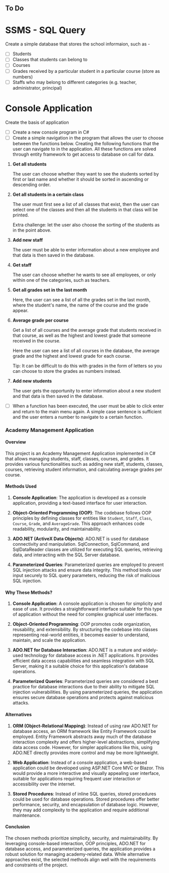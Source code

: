 ## To Do

# SSMS - SQL Query
Create a simple database that stores the school informaion, such as -

- [ ] Students
- [ ] Classes that students can belong to
- [ ] Courses
- [ ] Grades received by a particular student in a particular course (store as numbers)
- [ ] Staffs who may belong to different categories (e.g. teacher, administrator, principal)

# Console Application
Create the basis of application

- [ ] Create a new console program in C#
- [ ] Create a simple navigation in the program that allows the user to choose between the functions below. Creating the following functions that the user can navigate to in the application. All these functions are solved through entity framework to get access to database on call for data.

1. **Get all students**
    
     The user can choose whether they want to see the students sorted by first or last name and whether it should be sorted in ascending or descending order.
    
2. **Get all students in a certain class**
    
     The user must first see a list of all classes that exist, then the user can select one of the classes and then all the students in that class will be printed.
    
     Extra challenge: let the user also choose the sorting of the students as in the point above.
    
3. **Add new staff**
    
     The user must be able to enter information about a new employee and that data is then saved in the database.
    
4. **Get staff**
    
     The user can choose whether he wants to see all employees, or only within one of the categories, such as teachers.
    
5. **Get all grades set in the last month**
    
     Here, the user can see a list of all the grades set in the last month, where the student's name, the name of the course and the grade appear.
    
6. **Average grade per course**
    
     Get a list of all courses and the average grade that students received in that course, as well as the highest and lowest grade that someone received in the course.
    
     Here the user can see a list of all courses in the database, the average grade and the highest and lowest grade for each course.
    
     Tip: It can be difficult to do this with grades in the form of letters so you can choose to store the grades as numbers instead.
    
7. **Add new students**
    
     The user gets the opportunity to enter information about a new student and that data is then saved in the database.


- [ ] When a function has been executed, the user must be able to click enter and return to the main menu again. A simple case sentence is sufficient and the user enters a number to navigate to a certain function.



### Academy Management Application

#### Overview
This project is an Academy Management Application implemented in C# that allows managing students, staff, classes, courses, and grades. It provides various functionalities such as adding new staff, students, classes, courses, retrieving student information, and calculating average grades per course.

#### Methods Used
1. **Console Application**: The application is developed as a console application, providing a text-based interface for user interaction.
   
2. **Object-Oriented Programming (OOP)**: The codebase follows OOP principles by defining classes for entities like `Student`, `Staff`, `Class`, `Course`, `Grade`, and `AverageGrade`. This approach enhances code readability, modularity, and maintainability.

3. **ADO.NET (ActiveX Data Objects)**: ADO.NET is used for database connectivity and manipulation. SqlConnection, SqlCommand, and SqlDataReader classes are utilized for executing SQL queries, retrieving data, and interacting with the SQL Server database.

4. **Parameterized Queries**: Parameterized queries are employed to prevent SQL injection attacks and ensure data integrity. This method binds user input securely to SQL query parameters, reducing the risk of malicious SQL injection.

#### Why These Methods?
1. **Console Application**: A console application is chosen for simplicity and ease of use. It provides a straightforward interface suitable for this type of application without the need for complex graphical user interfaces.

2. **Object-Oriented Programming**: OOP promotes code organization, reusability, and extensibility. By structuring the codebase into classes representing real-world entities, it becomes easier to understand, maintain, and scale the application.

3. **ADO.NET for Database Interaction**: ADO.NET is a mature and widely-used technology for database access in .NET applications. It provides efficient data access capabilities and seamless integration with SQL Server, making it a suitable choice for this application's database operations.

4. **Parameterized Queries**: Parameterized queries are considered a best practice for database interactions due to their ability to mitigate SQL injection vulnerabilities. By using parameterized queries, the application ensures secure database operations and protects against malicious attacks.

#### Alternatives
1. **ORM (Object-Relational Mapping)**: Instead of using raw ADO.NET for database access, an ORM framework like Entity Framework could be employed. Entity Framework abstracts away much of the database interaction complexity and offers higher-level abstractions, simplifying data access code. However, for simpler applications like this, using ADO.NET directly provides more control and may be more lightweight.

2. **Web Application**: Instead of a console application, a web-based application could be developed using ASP.NET Core MVC or Blazor. This would provide a more interactive and visually appealing user interface, suitable for applications requiring frequent user interaction or accessibility over the internet.

3. **Stored Procedures**: Instead of inline SQL queries, stored procedures could be used for database operations. Stored procedures offer better performance, security, and encapsulation of database logic. However, they may add complexity to the application and require additional maintenance.

#### Conclusion
The chosen methods prioritize simplicity, security, and maintainability. By leveraging console-based interaction, OOP principles, ADO.NET for database access, and parameterized queries, the application provides a robust solution for managing academy-related data. While alternative approaches exist, the selected methods align well with the requirements and constraints of the project.
